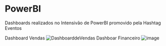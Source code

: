 
# PowerBI
Dashboards realizados no Intensivão de PowerBI promovido pela Hashtag Eventos

Dashboard Vendas
![DashboarddeVendas](https://user-images.githubusercontent.com/65344071/116328036-71273b80-a79e-11eb-90b7-7e85d71a67a1.png)
Dashboar Financeiro
![image](https://user-images.githubusercontent.com/65344071/116328338-2eb22e80-a79f-11eb-8857-29f76c19c7d1.png)


